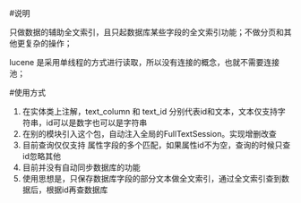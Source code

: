
#说明

只做数据的辅助全文索引，且只起数据库某些字段的全文索引功能；不做分页和其他更复杂的操作；

lucene 是采用单线程的方式进行读取，所以没有连接的概念，也就不需要连接池；

#使用方式
1. 在实体类上注解，text_column 和 text_id 分别代表id和文本，文本仅支持字符串，id可以是数字也可以是字符串
2. 在别的模块引入这个包，自动注入全局的FullTextSession。实现增删改查
3. 目前查询仅仅支持 属性字段的多个匹配，如果属性id不为空，查询的时候只查id忽略其他
4. 目前并没有自动同步数据库的功能
5. 使用思想是，只保存数据库字段的部分文本做全文索引，通过全文索引查到数据后，根据id再查数据库

